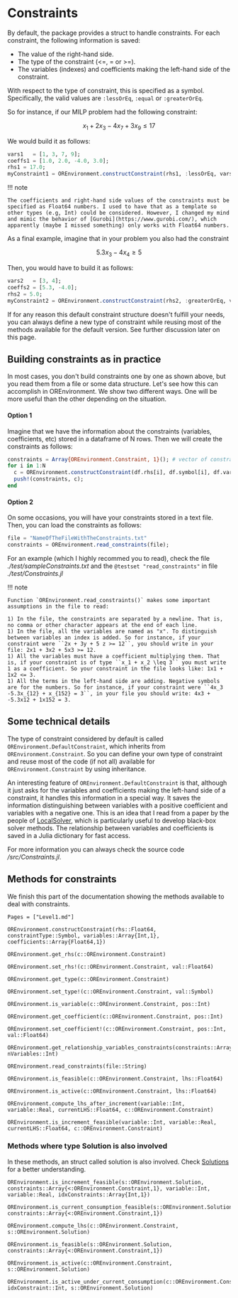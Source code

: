 # Constraints

By default, the package provides a struct to handle constraints. For each constraint, the following information is saved:

+ The value of the right-hand side.
+ The type of the constraint (<=, = or >=). 
+ The variables (indexes) and coefficients making the left-hand side of the constraint.


With respect to the type of constraint, this is specified as a symbol. Specifically, the valid values are `:lessOrEq`, `:equal` or `:greaterOrEq`.

So for instance, if our MILP problem had the following constraint:

```math
x_1 + 2x_3 - 4x_7 + 3x_9 \leq 17 
```

We would build it as follows:

```julia
vars1   = [1, 3, 7, 9];
coeffs1 = [1.0, 2.0, -4.0, 3.0]; 
rhs1 = 17.0; 
myConstraint1 = OREnvironment.constructConstraint(rhs1, :lessOrEq, vars1, coeffs1);
```

!!! note

    The coefficients and right-hand side values of the constraints must be specified as Float64 numbers. I used to have that as a template so other types (e.g, Int) could be considered. However, I changed my mind and mimic the behavior of [Gurobi](https://www.gurobi.com/), which apparently (maybe I missed something) only works with Float64 numbers. 

As a final example, imagine that in your problem you also had the constraint 

```math
5.3x_3 - 4x_4 \geq 5 
```

Then, you would have to build it as follows:
```julia
vars2   = [3, 4];
coeffs2 = [5.3, -4.0]; 
rhs2 = 5.0; 
myConstraint2 = OREnvironment.constructConstraint(rhs2, :greaterOrEq, vars2, coeffs2);
```

If for any reason this default constraint structure doesn't fulfill your needs, you can always define a new type of constraint while reusing most of the methods available for the default version. See further discussion later on this page.


## Building constraints as in practice

In most cases, you don't build constraints one by one as shown above, but you read them from a file or some data structure. Let's see how this can accomplish in OREnvironment. We show two different ways. One will be more useful than the other depending on the situation.

#### Option 1

Imagine that we have the information about the constraints (variables, coefficients, etc) stored in a dataframe of N rows. Then we will create the constraints as follows:

```julia
constraints = Array{OREnvironment.Constraint, 1}(); # vector of constraints
for i in 1:N
  c = OREnvironment.constructConstraint(df.rhs[i], df.symbol[i], df.vars[i], df.coefs[i]);
  push!(constraints, c);
end
```

#### Option 2

On some occasions, you will have your constraints stored in a text file. Then, you can load the constraints as follows:
```julia
file = "NameOfTheFileWithTheConstraints.txt"
constraints = OREnvironment.read_constraints(file);
```

For an example (which I highly recommed you to read), check the file *./test/sampleConstraints.txt* and the `@testset "read_constraints"` in file  *./test/Constraints.jl*

!!! note

    Function `OREnvironment.read_constraints()` makes some important assumptions in the file to read:
	
    1) In the file, the constraints are separated by a newline. That is, no comma or other character appears at the end of each line.
    1) In the file, all the variables are named as "x". To distinguish between variables an index is added. So for instance, if your constraint were ``2x + 3y + 5 z >= 12``, you should write in your file: 2x1 + 3x2 + 5x3 >= 12.
    1) All the variables must have a coefficient multiplying them. That is, if your constraint is of type ``x_1 + x_2 \leq 3`` you must write 1 as a coefficient. So your constraint in the file looks like: 1x1 + 1x2 <= 3. 
    1) All the terms in the left-hand side are adding. Negative symbols are for the numbers. So for instance, if your constraint were ``4x_3 -5.3x_{12} + x_{152} = 3``, in your file you should write: 4x3 + -5.3x12 + 1x152 = 3.

## Some technical details

The type of constraint considered by default is called `OREnvironment.DefaultConstraint`, which inherits from `OREnvironment.Constraint`. So you can define your own type of constraint and reuse most of the code (if not all) available for `OREnvironment.Constraint` by using inheritance.

An interesting feature of `OREnvironment.DefaultConstraint` is that, although it just asks for the variables and coefficients making the left-hand side of a constraint, it handles this information in a special way. It saves the information distinguishing between variables with a positive coefficient and variables with a negative one. This is an idea that I read from a paper by the people of [LocalSolver](https://www.localsolver.com/), which is particularly useful to develop black-box solver methods. The relationship between variables and coefficients is saved in a Julia dictionary for fast access.

For more information you can always check the source code */src/Constraints.jl*.


## Methods for constraints

We finish this part of the documentation showing the methods available to deal with constraints.

```@index
Pages = ["Level1.md"]
```

```@docs
OREnvironment.constructConstraint(rhs::Float64, constraintType::Symbol, variables::Array{Int,1}, coefficients::Array{Float64,1})
```
```@docs
OREnvironment.get_rhs(c::OREnvironment.Constraint)
```
```@docs
OREnvironment.set_rhs!(c::OREnvironment.Constraint, val::Float64)
```
```@docs
OREnvironment.get_type(c::OREnvironment.Constraint)
```
```@docs
OREnvironment.set_type!(c::OREnvironment.Constraint, val::Symbol)
```
```@docs
OREnvironment.is_variable(c::OREnvironment.Constraint, pos::Int)
```
```@docs
OREnvironment.get_coefficient(c::OREnvironment.Constraint, pos::Int)
```
```@docs
OREnvironment.set_coefficient!(c::OREnvironment.Constraint, pos::Int,
val::Float64)
```
```@docs
OREnvironment.get_relationship_variables_constraints(constraints::Array{<:OREnvironment.Constraint,1}, nVariables::Int)
```
```@docs
OREnvironment.read_constraints(file::String)
```
```@docs
OREnvironment.is_feasible(c::OREnvironment.Constraint, lhs::Float64)
```
```@docs
OREnvironment.is_active(c::OREnvironment.Constraint, lhs::Float64)
```
```@docs
OREnvironment.compute_lhs_after_increment(variable::Int, variable::Real, currentLHS::Float64, c::OREnvironment.Constraint)
```
```@docs
OREnvironment.is_increment_feasible(variable::Int, variable::Real, currentLHS::Float64, c::OREnvironment.Constraint)
```

### Methods where type Solution is also involved
In these methods, an struct called solution is also involved. Check [Solutions](@ref) for a better understanding.
```@docs
OREnvironment.is_increment_feasible(s::OREnvironment.Solution, constraints::Array{<:OREnvironment.Constraint,1}, variable::Int, variable::Real, idxConstraints::Array{Int,1})
```
```@docs
OREnvironment.is_current_consumption_feasible(s::OREnvironment.Solution, constraints::Array{<:OREnvironment.Constraint,1})
```
```@docs
OREnvironment.compute_lhs(c::OREnvironment.Constraint, s::OREnvironment.Solution)
```
```@docs
OREnvironment.is_feasible(s::OREnvironment.Solution, constraints::Array{<:OREnvironment.Constraint,1})
```
```@docs
OREnvironment.is_active(c::OREnvironment.Constraint, s::OREnvironment.Solution)
```
```@docs
OREnvironment.is_active_under_current_consumption(c::OREnvironment.Constraint, idxConstraint::Int, s::OREnvironment.Solution)
```

